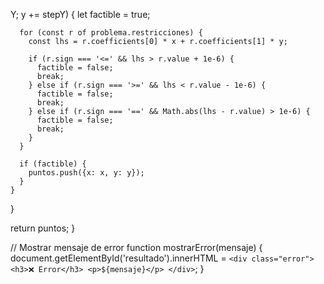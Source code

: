 Y; y += stepY) {
      let factible = true;
      
      for (const r of problema.restricciones) {
        const lhs = r.coefficients[0] * x + r.coefficients[1] * y;
        
        if (r.sign === '<=' && lhs > r.value + 1e-6) {
          factible = false;
          break;
        } else if (r.sign === '>=' && lhs < r.value - 1e-6) {
          factible = false;
          break;
        } else if (r.sign === '==' && Math.abs(lhs - r.value) > 1e-6) {
          factible = false;
          break;
        }
      }
      
      if (factible) {
        puntos.push({x: x, y: y});
      }
    }
  }
  
  return puntos;
}

// Mostrar mensaje de error
function mostrarError(mensaje) {
  document.getElementById('resultado').innerHTML = `
    <div class="error">
      <h3>❌ Error</h3>
      <p>${mensaje}</p>
    </div>
  `;
}
</script>
</body>
</html>
